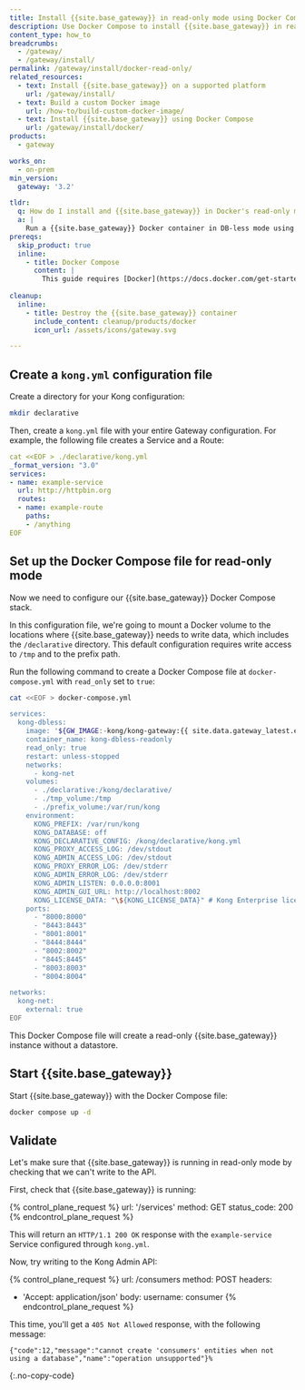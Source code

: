 ```yaml
---
title: Install {{site.base_gateway}} in read-only mode using Docker Compose
description: Use Docker Compose to install {{site.base_gateway}} in read-only mode
content_type: how_to
breadcrumbs:
  - /gateway/
  - /gateway/install/
permalink: /gateway/install/docker-read-only/
related_resources:
  - text: Install {{site.base_gateway}} on a supported platform
    url: /gateway/install/
  - text: Build a custom Docker image
    url: /how-to/build-custom-docker-image/
  - text: Install {{site.base_gateway}} using Docker Compose
    url: /gateway/install/docker/
products:
  - gateway

works_on:
  - on-prem
min_version:
  gateway: '3.2'

tldr:
  q: How do I install and {{site.base_gateway}} in Docker's read-only mode?
  a: | 
    Run a {{site.base_gateway}} Docker container in DB-less mode using the provided Docker Compose file with `read_only` set to `true`.
prereqs:
  skip_product: true
  inline: 
    - title: Docker Compose 
      content: |
        This guide requires [Docker](https://docs.docker.com/get-started/get-docker/) installed on your system.
        
cleanup:
  inline:
    - title: Destroy the {{site.base_gateway}} container
      include_content: cleanup/products/docker
      icon_url: /assets/icons/gateway.svg

---
```


## Create a `kong.yml` configuration file

Create a directory for your Kong configuration:

```sh
mkdir declarative
```

Then, create a `kong.yml` file with your entire Gateway configuration. For example, the following file creates a Service and a Route:

```yaml
cat <<EOF > ./declarative/kong.yml
_format_version: "3.0"
services:
- name: example-service
  url: http://httpbin.org
  routes:
  - name: example-route
    paths:
    - /anything
EOF
```

## Set up the Docker Compose file for read-only mode

Now we need to configure our {{site.base_gateway}} Docker Compose stack.

In this configuration file, we're going to mount a Docker volume to the locations where {{site.base_gateway}} needs to write data, which includes the `/declarative` directory.
This default configuration requires write access to `/tmp` and to the prefix path.

Run the following command to create a Docker Compose file at `docker-compose.yml` with `read_only` set to `true`:

<!-- vale off -->
```bash
cat <<EOF > docker-compose.yml

services:
  kong-dbless:
    image: '${GW_IMAGE:-kong/kong-gateway:{{ site.data.gateway_latest.ee-version }}}' # Kong Gateway image (default to latest version)
    container_name: kong-dbless-readonly
    read_only: true
    restart: unless-stopped
    networks:
      - kong-net
    volumes:
      - ./declarative:/kong/declarative/
      - ./tmp_volume:/tmp
      - ./prefix_volume:/var/run/kong
    environment:
      KONG_PREFIX: /var/run/kong
      KONG_DATABASE: off
      KONG_DECLARATIVE_CONFIG: /kong/declarative/kong.yml
      KONG_PROXY_ACCESS_LOG: /dev/stdout
      KONG_ADMIN_ACCESS_LOG: /dev/stdout
      KONG_PROXY_ERROR_LOG: /dev/stderr
      KONG_ADMIN_ERROR_LOG: /dev/stderr
      KONG_ADMIN_LISTEN: 0.0.0.0:8001
      KONG_ADMIN_GUI_URL: http://localhost:8002
      KONG_LICENSE_DATA: "\${KONG_LICENSE_DATA}" # Kong Enterprise license passed via environment variable
    ports:
      - "8000:8000"
      - "8443:8443"
      - "8001:8001"
      - "8444:8444"
      - "8002:8002"
      - "8445:8445"
      - "8003:8003"
      - "8004:8004"

networks:
  kong-net:
    external: true
EOF
```
<!-- vale on -->

This Docker Compose file will create a read-only {{site.base_gateway}} instance without a datastore.

## Start {{site.base_gateway}}

Start {{site.base_gateway}} with the Docker Compose file: 

```sh
docker compose up -d
```

## Validate

Let's make sure that {{site.base_gateway}} is running in read-only mode by checking that we can't write to the API.

First, check that {{site.base_gateway}} is running:

<!--vale off-->
{% control_plane_request %}
url: '/services'
method: GET
status_code: 200
{% endcontrol_plane_request %}
<!--vale on-->

This will return an `HTTP/1.1 200 OK` response with the `example-service` Service configured through `kong.yml`.

Now, try writing to the Kong Admin API:

<!--vale off-->
{% control_plane_request %}
url: /consumers
method: POST
headers:
  - 'Accept: application/json'
body:
  username: consumer
{% endcontrol_plane_request %}
<!--vale on-->

This time, you'll get a `405 Not Allowed` response, with the following message:
```
{"code":12,"message":"cannot create 'consumers' entities when not using a database","name":"operation unsupported"}%
```
{:.no-copy-code}
